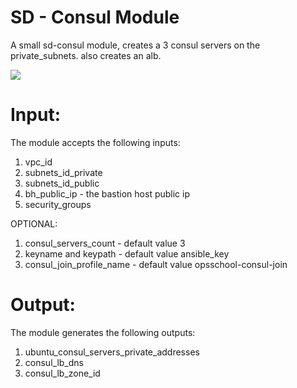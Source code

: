 # SD - Consul Module

A small sd-consul module, creates a 3 consul servers on the private_subnets. also creates an alb.

![](https://res.cloudinary.com/practicaldev/image/fetch/s--OTZRs2cZ--/c_limit%2Cf_auto%2Cfl_progressive%2Cq_auto%2Cw_880/https://dev-to-uploads.s3.amazonaws.com/uploads/articles/8s9ej311bsktsin0xmsm.png)

# Input:
The module accepts the following inputs:
1) vpc_id
2) subnets_id_private
3) subnets_id_public
4) bh_public_ip - the bastion host public ip
5) security_groups

OPTIONAL:
1) consul_servers_count - default value 3
2) keyname and keypath - default value ansible_key
3) consul_join_profile_name - default value opsschool-consul-join

# Output:
The module generates the following outputs:
1) ubuntu_consul_servers_private_addresses
2) consul_lb_dns
3) consul_lb_zone_id

